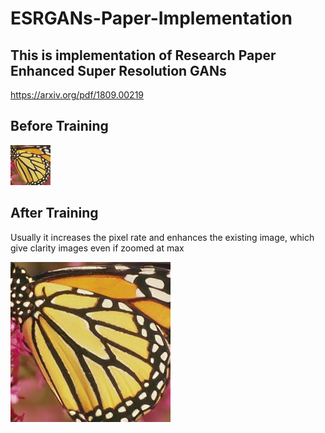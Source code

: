 # ESRGANs-Paper-Implementation

## This is implementation of Research Paper Enhanced Super Resolution GANs
https://arxiv.org/pdf/1809.00219

## Before Training
![Before Training](result/test.png)

## After Training
Usually it increases the pixel rate and enhances the existing image, which give clarity images even if zoomed at max












![After Training](result/result.png)

